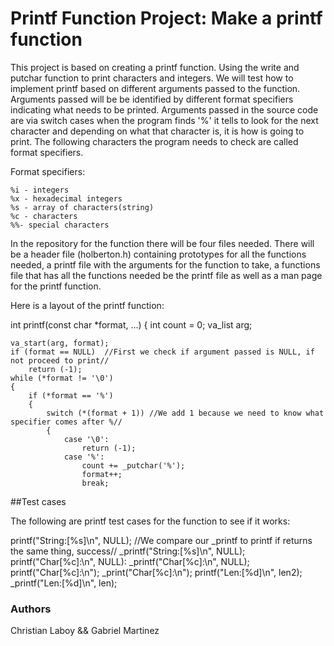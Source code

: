 # Printf Function Project: Make a printf function

This project is based on creating a printf function. Using the write and putchar function to print characters and integers.
We will test how to implement printf based on different arguments passed to the function. Arguments passed will be
be identified by different format specifiers indicating what needs to be printed. Arguments passed in the source code are via switch cases when the program 
finds '%' it tells to look for the next character and depending on what that character is, it is how is going to print. The following characters the program needs
to check are called format specifiers.

Format specifiers: 
	
	%i - integers
	%x - hexadecimal integers
	%s - array of characters(string)
	%c - characters
	%%- special characters

In the repository for the function there will be four files needed. There will be a header file (holberton.h) containing prototypes for all the functions needed,
a printf file with the arguments for the function to take, a functions file that has all the functions  needed be the printf file as well as a man page 
for the printf function.

Here is a layout of the printf function:

int printf(const char \*format, ...)
{
	int count = 0;
	va_list arg;

	va_start(arg, format);
	if (format == NULL)  //First we check if argument passed is NULL, if not proceed to print//
		return (-1);
	while (*format != '\0')
	{
		if (*format == '%')
		{
			switch (*(format + 1)) //We add 1 because we need to know what specifier comes after %//
			{
				case '\0':
					return (-1);
				case '%':
					count += _putchar('%');
					format++;
					break;



##Test cases

The following are printf test cases for the function to see if it works:

printf("String:[%s]\n", NULL); //We compare our \_printf to printf if returns the same thing, success//
\_printf("String:[%s]\n", NULL);
printf("Char[%c]:\n", NULL):
\_printf("Char[%c]:\n", NULL);
printf("Char[%c]:\n");
\_print("Char[%c]:\n");
printf("Len:[%d]\n", len2);
\_printf("Len:[%d]\n", len);

### Authors
Christian Laboy && Gabriel Martinez

